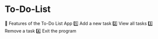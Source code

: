 # To-Do-List
📌 Features of the To-Do List App 1️⃣ Add a new task 2️⃣ View all tasks 3️⃣ Remove a task 4️⃣ Exit the program
